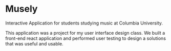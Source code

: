 # Musely
Interactive Application for students studying music at Columbia University.

This application was a project for my user interface design class. We built a front-end react application and performed user testing to design a solutions that was useful and usable.


